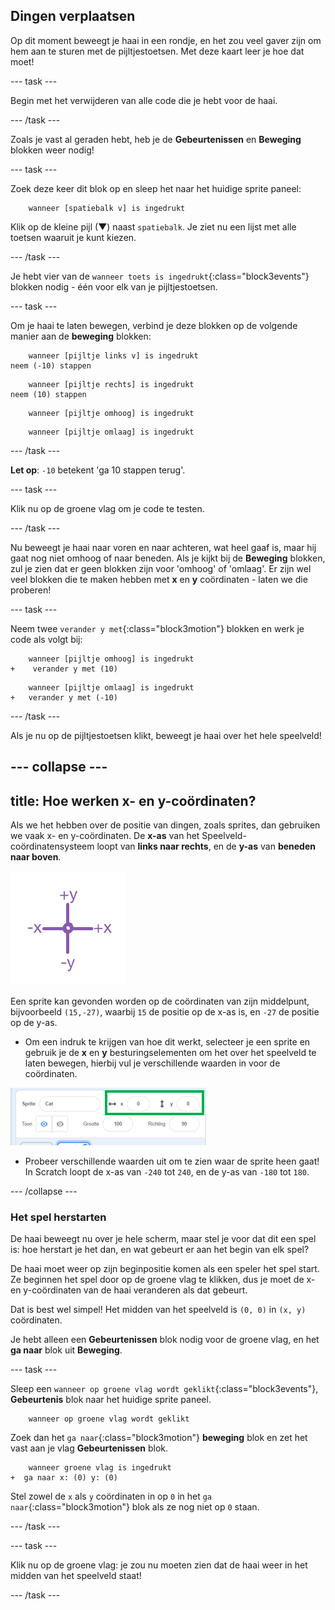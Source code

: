 ## Dingen verplaatsen

Op dit moment beweegt je haai in een rondje, en het zou veel gaver zijn om hem aan te sturen met de pijltjestoetsen. Met deze kaart leer je hoe dat moet!

\--- task \---

Begin met het verwijderen van alle code die je hebt voor de haai.

\--- /task \---

Zoals je vast al geraden hebt, heb je de **Gebeurtenissen** en **Beweging** blokken weer nodig!

\--- task \---

Zoek deze keer dit blok op en sleep het naar het huidige sprite paneel:

```blocks3
    wanneer [spatiebalk v] is ingedrukt
```

Klik op de kleine pijl (▼) naast `spatiebalk`. Je ziet nu een lijst met alle toetsen waaruit je kunt kiezen.

\--- /task \---

Je hebt vier van de `wanneer toets is ingedrukt`{:class="block3events"} blokken nodig - één voor elk van je pijltjestoetsen.

\--- task \---

Om je haai te laten bewegen, verbind je deze blokken op de volgende manier aan de **beweging** blokken:

```blocks3
    wanneer [pijltje links v] is ingedrukt
neem (-10) stappen
```

```blocks3
    wanneer [pijltje rechts] is ingedrukt
neem (10) stappen
```

```blocks3
    wanneer [pijltje omhoog] is ingedrukt
```

```blocks3
    wanneer [pijltje omlaag] is ingedrukt
```

\--- /task \---

**Let op**: `-10` betekent 'ga 10 stappen terug'.

\--- task \---

Klik nu op de groene vlag om je code te testen.

\--- /task \---

Nu beweegt je haai naar voren en naar achteren, wat heel gaaf is, maar hij gaat nog niet omhoog of naar beneden. Als je kijkt bij de **Beweging** blokken, zul je zien dat er geen blokken zijn voor 'omhoog' of 'omlaag'. Er zijn wel veel blokken die te maken hebben met **x** en **y** coördinaten - laten we die proberen!

\--- task \---

Neem twee `verander y met`{:class="block3motion"} blokken en werk je code als volgt bij:

```blocks3
    wanneer [pijltje omhoog] is ingedrukt
+    verander y met (10)
```

```blocks3
    wanneer [pijltje omlaag] is ingedrukt
+   verander y met (-10)
```

\--- /task \---

Als je nu op de pijltjestoetsen klikt, beweegt je haai over het hele speelveld!

## \--- collapse \---

## title: Hoe werken x- en y-coördinaten?

Als we het hebben over de positie van dingen, zoals sprites, dan gebruiken we vaak x- en y-coördinaten. De **x-as** van het Speelveld-coördinatensysteem loopt van **links naar rechts**, en de **y-as** van **beneden naar boven**.

![](images/moving3.png)

Een sprite kan gevonden worden op de coördinaten van zijn middelpunt, bijvoorbeeld `(15,-27)`, waarbij `15` de positie op de x-as is, en `-27` de positie op de y-as.

+ Om een indruk te krijgen van hoe dit werkt, selecteer je een sprite en gebruik je de **x** en **y** besturingselementen om het over het speelveld te laten bewegen, hierbij vul je verschillende waarden in voor de coördinaten.

![](images/xycoords.png)

+ Probeer verschillende waarden uit om te zien waar de sprite heen gaat! In Scratch loopt de x-as van `-240` tot `240`, en de y-as van `-180` tot `180`.

\--- /collapse \---

### Het spel herstarten

De haai beweegt nu over je hele scherm, maar stel je voor dat dit een spel is: hoe herstart je het dan, en wat gebeurt er aan het begin van elk spel?

De haai moet weer op zijn beginpositie komen als een speler het spel start. Ze beginnen het spel door op de groene vlag te klikken, dus je moet de x- en y-coördinaten van de haai veranderen als dat gebeurt.

Dat is best wel simpel! Het midden van het speelveld is `(0, 0)` in `(x, y)` coördinaten.

Je hebt alleen een **Gebeurtenissen** blok nodig voor de groene vlag, en het **ga naar** blok uit **Beweging**.

\--- task \---

Sleep een `wanneer op groene vlag wordt geklikt`{:class="block3events"}, **Gebeurtenis** blok naar het huidige sprite paneel.

```blocks3
    wanneer op groene vlag wordt geklikt
```

Zoek dan het `ga naar`{:class="block3motion"} **beweging** blok en zet het vast aan je vlag **Gebeurtenissen** blok.

```blocks3
    wanneer groene vlag is ingedrukt
+  ga naar x: (0) y: (0)
```

Stel zowel de `x` als `y` coördinaten in op `0` in het `ga naar`{:class="block3motion"} blok als ze nog niet op `0` staan.

\--- /task \---

\--- task \---

Klik nu op de groene vlag: je zou nu moeten zien dat de haai weer in het midden van het speelveld staat!

\--- /task \---